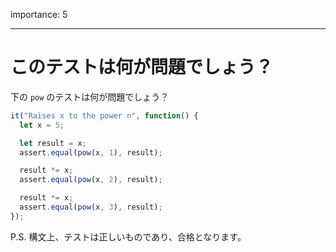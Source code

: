 importance: 5

---

# このテストは何が問題でしょう？

下の `pow` のテストは何が問題でしょう？

```js
it("Raises x to the power n", function() {
  let x = 5;

  let result = x;
  assert.equal(pow(x, 1), result);

  result *= x;
  assert.equal(pow(x, 2), result);

  result *= x;
  assert.equal(pow(x, 3), result);
});
```

P.S. 構文上、テストは正しいものであり、合格となります。
